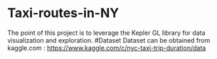 # Taxi-routes-in-NY
The point of this project is to leverage the Kepler GL library for data visualization and exploration.
#Dataset
Dataset can be obtained from kaggle.com : https://www.kaggle.com/c/nyc-taxi-trip-duration/data
